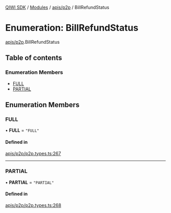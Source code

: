 [QIWI SDK](../README.md) / [Modules](../modules.md) / [apis/p2p](../modules/apis_p2p.md) / BillRefundStatus

# Enumeration: BillRefundStatus

[apis/p2p](../modules/apis_p2p.md).BillRefundStatus

## Table of contents

### Enumeration Members

- [FULL](apis_p2p.BillRefundStatus.md#full)
- [PARTIAL](apis_p2p.BillRefundStatus.md#partial)

## Enumeration Members

### FULL

• **FULL** = ``"FULL"``

#### Defined in

[apis/p2p/p2p.types.ts:267](https://github.com/AlexXanderGrib/node-qiwi-sdk/blob/b60f8c6/src/apis/p2p/p2p.types.ts#L267)

___

### PARTIAL

• **PARTIAL** = ``"PARTIAL"``

#### Defined in

[apis/p2p/p2p.types.ts:268](https://github.com/AlexXanderGrib/node-qiwi-sdk/blob/b60f8c6/src/apis/p2p/p2p.types.ts#L268)
